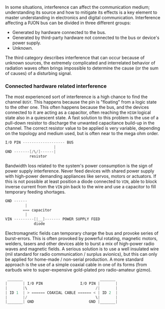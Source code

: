 In some situations, interference can affect the communication medium; understanding its source and how to mitigate its effects is a key element to master understanding in electronics and digital communication. Interference affecting a PJON bus can be divided in three different groups:
- Generated by hardware connected to the bus.
- Generated by third-party hardware not connected to the bus or device's power supply.
- Unknown.

The third category describes interference that can occur because of unknown sources, the extremely complicated and interrelated behavior of radiation waves often brings impossible to determine the cause (or the sum of causes) of a disturbing signal.

### Connected hardware related interference
The most experienced sort of interference is a high chance to find the channel `BUSY`. This happens because the pin is "floating" from a logic state to the other one. This often happens because the bus, and the devices connected to it are acting as a capacitor, often reaching the `HIGH` logical state also in a quiescent state. A fast solution to this problem is the use of a pull-down resistor to discharge the unwanted capacitance build-up in the channel. The correct resistor value to be applied is very variable, depending on the topology and medium used, but is often near to the mega ohm order.
```cpp
I/O PIN ------------------- BUS
                      |
GND -------[/\/]------|
           resistor
```
Bandwidth loss related to the system's power consumption is the sign of power supply interference. Never feed devices with shared power supply with high-power demanding appliances like servos, motors or actuators. If this is not possible at least position a diode connected to `VIN`, able to block inverse current from the `VIN` pin back to the wire and use a capacitor to fill temporary feeding shortages.
```cpp
GND ------
         |    
        === capacitor
         |
VIN ---------[|__]------- POWER SUPPLY FEED
             diode
```         
Electromagnetic fields can temporary charge the bus and provoke series of burst-errors. This is often provoked by powerful rotating, magnetic motors, welders, tasers and other devices able to burst a mix of high-power radio waves and magnetic fields. A serious solution is to use a well insulated wire (mil standard for radio communication / surplus avionics), but this can only be applied for home-made / non-serial production. A more standard approach is the use of a simple coaxial cable in one of its forms (from earbuds wire to super-expensive gold-plated pro radio-amateur gizmo).
```cpp
 _______                                   _______
|       | I/O PIN                 I/O PIN |       |
|       |\                               /|       |
| ID 1  | > ====== COAXIAL CABLE ====== < | ID 2  |
|       |/                               \|       |
|_______| GND                         GND |_______|
```    